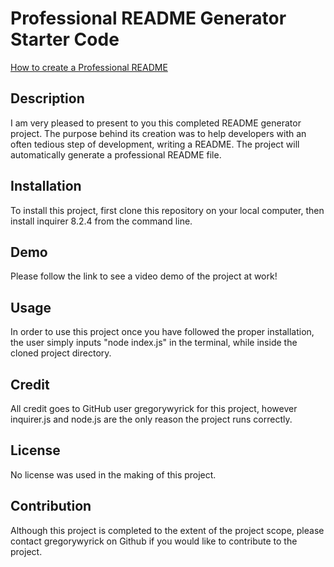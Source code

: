 # Professional README Generator Starter Code

[How to create a Professional README](https://coding-boot-camp.github.io/full-stack/github/professional-readme-guide)

## Description

I am very pleased to present to you this completed README generator project. The purpose behind its creation was to help developers with an often tedious step of development, writing a README. The project will automatically generate a professional README file.

## Installation

To install this project, first clone this repository on your local computer, then install inquirer 8.2.4 from the command line.

## Demo

Please follow the link to see a video demo of the project at work!

## Usage

In order to use this project once you have followed the proper installation, the user simply inputs "node index.js" in the terminal, while inside the cloned project directory.

## Credit

All credit goes to GitHub user gregorywyrick for this project, however inquirer.js and node.js are the only reason the project runs correctly.

## License

No license was used in the making of this project.

## Contribution

Although this project is completed to the extent of the project scope, please contact gregorywyrick on Github if you would like to contribute to the project.